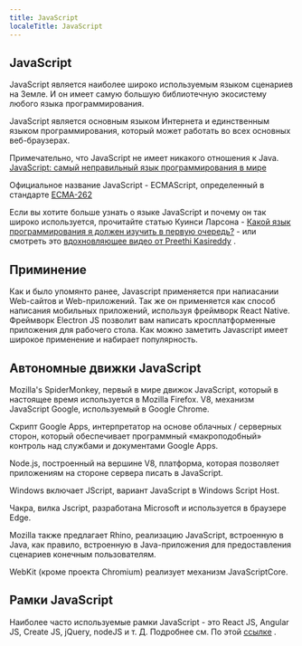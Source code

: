 ```yaml
---
title: JavaScript
localeTitle: JavaScript
---
```

## JavaScript

JavaScript является наиболее широко используемым языком сценариев на Земле. И он имеет самую большую библиотечную экосистему любого языка программирования.

JavaScript является основным языком Интернета и единственным языком программирования, который может работать во всех основных веб-браузерах.

Примечательно, что JavaScript не имеет никакого отношения к Java. [JavaScript: самый неправильный язык программирования в мире](http://www.crockford.com/javascript/javascript.html)

Официальное название JavaScript - ECMAScript, определенный в стандарте [ECMA-262](https://www.ecma-international.org/publications/standards/Ecma-262.htm)

Если вы хотите больше узнать о языке JavaScript и почему он так широко используется, прочитайте статью Куинси Ларсона - [Какой язык программирования я должен изучить в первую очередь?](https://medium.freecodecamp.org/what-programming-language-should-i-learn-first-%CA%87d%C4%B1%C9%B9%C9%94s%C9%90%CA%8C%C9%90%C9%BE-%C9%B9%C7%9D%CA%8Dsu%C9%90-19a33b0a467d) - или смотреть это [вдохновляющее видео от Preethi Kasireddy](https://www.youtube.com/watch?v=VqiEhZYmvKk) .

## Приминение
Как и было упомянто ранее, Javascript применяется при напиасании Web-сайтов и Web-приложений. Так же он применяется как способ написания мобильных приложений, используя фреймворк React Native. Фреймворк Electron JS позволит вам написать кросплатформенные приложения для рабочего стола. Как можно заметить Javascript имеет широкое применение и набирает популярность.

## Автономные движки JavaScript

Mozilla's SpiderMonkey, первый в мире движок JavaScript, который в настоящее время используется в Mozilla Firefox. V8, механизм JavaScript Google, используемый в Google Chrome.

Скрипт Google Apps, интерпретатор на основе облачных / серверных сторон, который обеспечивает программный «макроподобный» контроль над службами и документами Google Apps.

Node.js, построенный на вершине V8, платформа, которая позволяет приложениям на стороне сервера писать в JavaScript.

Windows включает JScript, вариант JavaScript в Windows Script Host.

Чакра, вилка Jscript, разработана Microsoft и используется в браузере Edge.

Mozilla также предлагает Rhino, реализацию JavaScript, встроенную в Java, как правило, встроенную в Java-приложения для предоставления сценариев конечным пользователям.

WebKit (кроме проекта Chromium) реализует механизм JavaScriptCore.

## Рамки JavaScript

Наиболее часто используемые рамки JavaScript - это React JS, Angular JS, Create JS, jQuery, nodeJS и т. Д. Подробнее см. По этой [ссылке](https://javascriptreport.com/the-ultimate-guide-to-javascript-frameworks/) .
